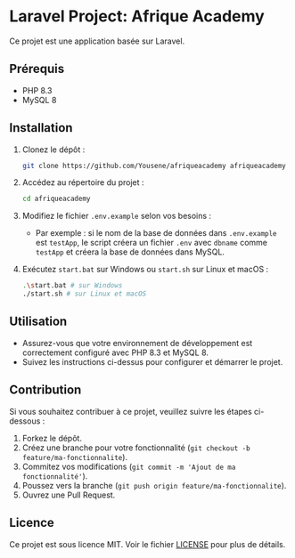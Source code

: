 # Laravel Project: Afrique Academy

Ce projet est une application basée sur Laravel.

## Prérequis

- PHP 8.3
- MySQL 8

## Installation

1. Clonez le dépôt :

   ```bash
   git clone https://github.com/Yousene/afriqueacademy afriqueacademy
   ```

2. Accédez au répertoire du projet :

   ```bash
   cd afriqueacademy
   ```

3. Modifiez le fichier `.env.example` selon vos besoins :

   - Par exemple : si le nom de la base de données dans `.env.example` est `testApp`, le script créera un fichier `.env` avec `dbname` comme `testApp` et créera la base de données dans MySQL.

4. Exécutez `start.bat` sur Windows ou `start.sh` sur Linux et macOS :

   ```bash
   .\start.bat # sur Windows
   ./start.sh # sur Linux et macOS
   ```

## Utilisation

- Assurez-vous que votre environnement de développement est correctement configuré avec PHP 8.3 et MySQL 8.
- Suivez les instructions ci-dessus pour configurer et démarrer le projet.

## Contribution

Si vous souhaitez contribuer à ce projet, veuillez suivre les étapes ci-dessous :

1. Forkez le dépôt.
2. Créez une branche pour votre fonctionnalité (`git checkout -b feature/ma-fonctionnalite`).
3. Commitez vos modifications (`git commit -m 'Ajout de ma fonctionnalité'`).
4. Poussez vers la branche (`git push origin feature/ma-fonctionnalite`).
5. Ouvrez une Pull Request.

## Licence

Ce projet est sous licence MIT. Voir le fichier [LICENSE](LICENSE) pour plus de détails.
